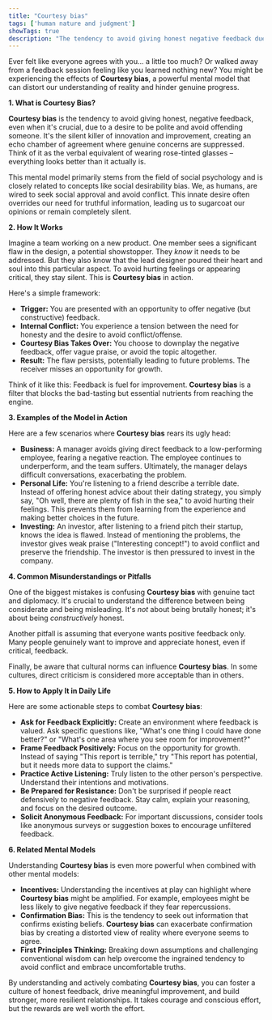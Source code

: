 ```yaml
---
title: "Courtesy bias"
tags: ['human nature and judgment']
showTags: true
description: "The tendency to avoid giving honest negative feedback due to a desire not to offend, creating false consensus and information bubbles."
---
```



Ever felt like everyone agrees with you… a little too much? Or walked away from a feedback session feeling like you learned nothing new? You might be experiencing the effects of **Courtesy bias**, a powerful mental model that can distort our understanding of reality and hinder genuine progress.

**1. What is Courtesy Bias?**

**Courtesy bias** is the tendency to avoid giving honest, negative feedback, even when it's crucial, due to a desire to be polite and avoid offending someone. It's the silent killer of innovation and improvement, creating an echo chamber of agreement where genuine concerns are suppressed. Think of it as the verbal equivalent of wearing rose-tinted glasses – everything looks better than it actually is.

This mental model primarily stems from the field of social psychology and is closely related to concepts like social desirability bias. We, as humans, are wired to seek social approval and avoid conflict. This innate desire often overrides our need for truthful information, leading us to sugarcoat our opinions or remain completely silent.

**2. How It Works**

Imagine a team working on a new product. One member sees a significant flaw in the design, a potential showstopper. They *know* it needs to be addressed. But they also know that the lead designer poured their heart and soul into this particular aspect. To avoid hurting feelings or appearing critical, they stay silent. This is **Courtesy bias** in action.

Here's a simple framework:

*   **Trigger:** You are presented with an opportunity to offer negative (but constructive) feedback.
*   **Internal Conflict:** You experience a tension between the need for honesty and the desire to avoid conflict/offense.
*   **Courtesy Bias Takes Over:** You choose to downplay the negative feedback, offer vague praise, or avoid the topic altogether.
*   **Result:** The flaw persists, potentially leading to future problems. The receiver misses an opportunity for growth.

Think of it like this: Feedback is fuel for improvement. **Courtesy bias** is a filter that blocks the bad-tasting but essential nutrients from reaching the engine.

**3. Examples of the Model in Action**

Here are a few scenarios where **Courtesy bias** rears its ugly head:

*   **Business:** A manager avoids giving direct feedback to a low-performing employee, fearing a negative reaction. The employee continues to underperform, and the team suffers. Ultimately, the manager delays difficult conversations, exacerbating the problem.
*   **Personal Life:** You're listening to a friend describe a terrible date. Instead of offering honest advice about their dating strategy, you simply say, "Oh well, there are plenty of fish in the sea," to avoid hurting their feelings. This prevents them from learning from the experience and making better choices in the future.
*   **Investing:** An investor, after listening to a friend pitch their startup, knows the idea is flawed. Instead of mentioning the problems, the investor gives weak praise ("Interesting concept!") to avoid conflict and preserve the friendship. The investor is then pressured to invest in the company.

**4. Common Misunderstandings or Pitfalls**

One of the biggest mistakes is confusing **Courtesy bias** with genuine tact and diplomacy. It's crucial to understand the difference between being considerate and being misleading. It's *not* about being brutally honest; it's about being *constructively* honest.

Another pitfall is assuming that everyone wants positive feedback only. Many people genuinely want to improve and appreciate honest, even if critical, feedback.

Finally, be aware that cultural norms can influence **Courtesy bias**. In some cultures, direct criticism is considered more acceptable than in others.

**5. How to Apply It in Daily Life**

Here are some actionable steps to combat **Courtesy bias**:

*   **Ask for Feedback Explicitly:** Create an environment where feedback is valued. Ask specific questions like, "What's one thing I could have done better?" or "What's one area where you see room for improvement?"
*   **Frame Feedback Positively:** Focus on the opportunity for growth. Instead of saying "This report is terrible," try "This report has potential, but it needs more data to support the claims."
*   **Practice Active Listening:** Truly listen to the other person's perspective. Understand their intentions and motivations.
*   **Be Prepared for Resistance:** Don't be surprised if people react defensively to negative feedback. Stay calm, explain your reasoning, and focus on the desired outcome.
*   **Solicit Anonymous Feedback:** For important discussions, consider tools like anonymous surveys or suggestion boxes to encourage unfiltered feedback.

**6. Related Mental Models**

Understanding **Courtesy bias** is even more powerful when combined with other mental models:

*   **Incentives:** Understanding the incentives at play can highlight where **Courtesy bias** might be amplified. For example, employees might be less likely to give negative feedback if they fear repercussions.
*   **Confirmation Bias:** This is the tendency to seek out information that confirms existing beliefs. **Courtesy bias** can exacerbate confirmation bias by creating a distorted view of reality where everyone seems to agree.
*   **First Principles Thinking:** Breaking down assumptions and challenging conventional wisdom can help overcome the ingrained tendency to avoid conflict and embrace uncomfortable truths.

By understanding and actively combating **Courtesy bias**, you can foster a culture of honest feedback, drive meaningful improvement, and build stronger, more resilient relationships. It takes courage and conscious effort, but the rewards are well worth the effort.

